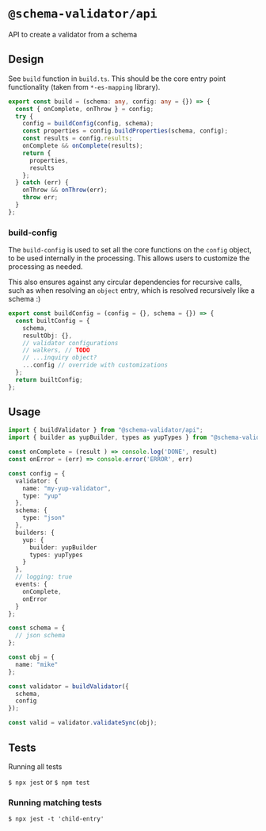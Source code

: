 # `@schema-validator/api`

API to create a validator from a schema

## Design

See `build` function in `build.ts`. This should be the core entry point functionality (taken from `*-es-mapping` library).

```ts
export const build = (schema: any, config: any = {}) => {
  const { onComplete, onThrow } = config;
  try {
    config = buildConfig(config, schema);
    const properties = config.buildProperties(schema, config);
    const results = config.results;
    onComplete && onComplete(results);
    return {
      properties,
      results
    };
  } catch (err) {
    onThrow && onThrow(err);
    throw err;
  }
};
```

### build-config

The `build-config` is used to set all the core functions on the `config` object, to be used internally in the processing. This allows users to customize the processing as needed.

This also ensures against any circular dependencies for recursive calls, such as when resolving an `object` entry, which is resolved recursively like a schema :)

```ts
export const buildConfig = (config = {}, schema = {}) => {
  const builtConfig = {
    schema,
    resultObj: {},
    // validator configurations
    // walkers, // TODO
    // ...inquiry object?
    ...config // override with customizations
  };
  return builtConfig;
};
```

## Usage

```ts
import { buildValidator } from "@schema-validator/api";
import { builder as yupBuilder, types as yupTypes } from "@schema-validator/yup-builder";

const onComplete = (result ) => console.log('DONE', result)
const onError = (err) => console.error('ERROR', err)

const config = {
  validator: {
    name: "my-yup-validator",
    type: "yup"
  },
  schema: {
    type: "json"
  },
  builders: {
    yup: {
      builder: yupBuilder
      types: yupTypes
    }
  },
  // logging: true
  events: {
    onComplete,
    onError
  }
};

const schema = {
  // json schema
};

const obj = {
  name: "mike"
};

const validator = buildValidator({
  schema,
  config
});

const valid = validator.validateSync(obj);
```

## Tests

Running all tests

`$ npx jest` or `$ npm test`

### Running matching tests

`$ npx jest -t 'child-entry'`
